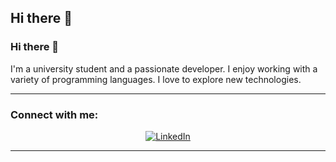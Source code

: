 ## Hi there 👋

<!--
**KavinduDasanayaka/KavinduDasanayaka** is a ✨ _special_ ✨ repository because its `README.md` (this file) appears on your GitHub profile.

Here are some ideas to get you started:

- 🔭 I’m currently working on ...
- 🌱 I’m currently learning ...
- 👯 I’m looking to collaborate on ...
- 🤔 I’m looking for help with ...
- 💬 Ask me about ...
- 📫 How to reach me: ...
- 😄 Pronouns: ...
- ⚡ Fun fact: ...
-->
### Hi there 👋

I'm a university student and a passionate developer. I enjoy working with a variety of programming languages. I love to explore new technologies.

---

### Connect with me:

<p align="center">
  <a href="https://www.linkedin.com/in/kavindu-dasanayaka-5b5642276/">
    <img src="https://img.shields.io/badge/LinkedIn-0A66C2?style=for-the-badge&logo=linkedin&logoColor=white" alt="LinkedIn">
  </a>
</p>

---

<!-- Add other sections of your profile README here -->
